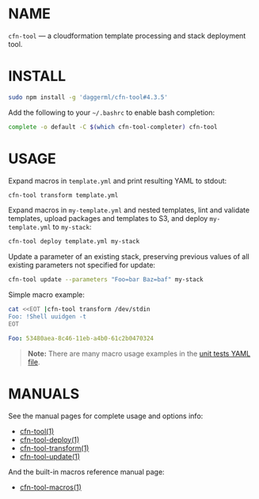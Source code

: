 <!-- vim: set ft=markdown: -->
# NAME

`cfn-tool` &mdash; a cloudformation template processing and stack deployment tool.

# INSTALL

```bash
sudo npm install -g 'daggerml/cfn-tool#4.3.5'
```

Add the following to your `~/.bashrc` to enable bash completion:

```bash
complete -o default -C $(which cfn-tool-completer) cfn-tool
```

# USAGE

Expand macros in `template.yml` and print resulting YAML to stdout:

```bash
cfn-tool transform template.yml
```

Expand macros in `my-template.yml` and nested templates, lint and validate
templates, upload packages and templates to S3, and deploy `my-template.yml`
to `my-stack`:

```bash
cfn-tool deploy template.yml my-stack
```

Update a parameter of an existing stack, preserving previous values of all
existing parameters not specified for update:

```bash
cfn-tool update --parameters "Foo=bar Baz=baf" my-stack
```

Simple macro example:

```bash
cat <<EOT |cfn-tool transform /dev/stdin
Foo: !Shell uuidgen -t
EOT
```
```yaml
Foo: 53480aea-8c46-11eb-a4b0-61c2b0470324
```

> **Note:** There are many macro usage examples in the [unit tests YAML file][6].

# MANUALS

See the manual pages for complete usage and options info:

* [cfn-tool(1)][1]
* [cfn-tool-deploy(1)][2]
* [cfn-tool-transform(1)][3]
* [cfn-tool-update(1)][4]

And the built-in macros reference manual page:

* [cfn-tool-macros(1)][5]

[1]: http://htmlpreview.github.io/?https://github.com/daggerml/cfn-tool/blob/4.3.5/man/cfn-tool.html
[2]: http://htmlpreview.github.io/?https://github.com/daggerml/cfn-tool/blob/4.3.5/man/cfn-tool-deploy.html
[3]: http://htmlpreview.github.io/?https://github.com/daggerml/cfn-tool/blob/4.3.5/man/cfn-tool-transform.html
[4]: http://htmlpreview.github.io/?https://github.com/daggerml/cfn-tool/blob/4.3.5/man/cfn-tool-update.html
[5]: http://htmlpreview.github.io/?https://github.com/daggerml/cfn-tool/blob/4.3.5/man/cfn-tool-macros.html
[6]: https://github.com/daggerml/cfn-tool/blob/master/test/cfn-transformer/cfn-transformer.tests.yaml
